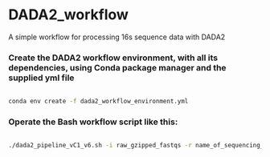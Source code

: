 # DADA2_workflow
A simple workflow for processing 16s sequence data with DADA2


### Create the DADA2 workflow environment, with all its dependencies, using Conda package manager and the supplied yml file
```bash

conda env create -f dada2_workflow_environment.yml
```

### Operate the Bash workflow script like this:
```bash

./dada2_pipeline_vC1_v6.sh -i raw_gzipped_fastqs -r name_of_sequencing_run_or_project
```
